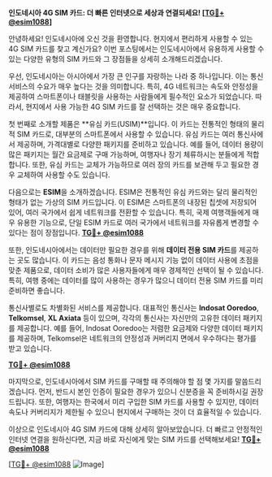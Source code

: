 **인도네시아 4G SIM 카드: 더 빠른 인터넷으로 세상과 연결되세요! [[TG💪+ @esim1088](https://t.me/s/esim1088)]**

안녕하세요! 인도네시아에 오신 것을 환영합니다. 현지에서 편리하게 사용할 수 있는 4G SIM 카드를 찾고 계신가요? 이번 포스팅에서는 인도네시아에서 유용하게 사용할 수 있는 다양한 유형의 SIM 카드와 그 장점들을 상세히 소개해드리겠습니다.

우선, 인도네시아는 아시아에서 가장 큰 인구를 자랑하는 나라 중 하나입니다. 이는 통신 서비스의 수요가 매우 높다는 것을 의미합니다. 특히, 4G 네트워크는 속도와 안정성을 제공하여 스마트폰이나 태블릿을 사용하는 사람들에게 필수적인 요소가 되었습니다. 따라서, 현지에서 사용 가능한 4G SIM 카드를 잘 선택하는 것은 매우 중요합니다.

첫 번째로 소개할 제품은 **유심 카드(USIM)**입니다. 이 카드는 전통적인 형태의 물리적 SIM 카드로, 대부분의 스마트폰에서 사용할 수 있습니다. 유심 카드는 여러 통신사에서 제공하며, 가격대별로 다양한 패키지를 준비하고 있습니다. 예를 들어, 데이터 용량이 많은 패키지는 월간 요금제로 구매 가능하며, 여행자나 장기 체류하시는 분들에게 적합합니다. 또한, 유심 카드는 교체가 가능하므로 여러 장의 카드를 보관해 두고 필요한 경우 교체하여 사용할 수도 있습니다.

다음으로는 **ESIM**을 소개하겠습니다. ESIM은 전통적인 유심 카드와는 달리 물리적인 형태가 없는 가상의 SIM 카드입니다. 이 ESIM은 스마트폰의 내장된 칩셋에 저장되어 있어, 여러 국가에서 쉽게 네트워크를 전환할 수 있습니다. 특히, 국제 여행객들에게 매우 유용한 기능으로, 단일 ESIM 카드로 여러 국가에서 네트워크를 자유롭게 변경할 수 있다는 점이 장점입니다. **[TG💪+ @esim1088](https://t.me/s/esim1088)**

또한, 인도네시아에서는 데이터만 필요한 경우를 위해 **데이터 전용 SIM 카드**를 제공하는 곳도 많습니다. 이 카드는 음성 통화나 문자 메시지 기능 없이 데이터 사용에 초점을 맞춘 제품으로, 데이터 소비가 많은 사용자들에게 매우 경제적인 선택이 될 수 있습니다. 특히, 여행 중에는 데이터를 많이 사용하는 경우가 많으니 데이터 전용 SIM 카드를 미리 준비하면 좋습니다.

통신사별로도 차별화된 서비스를 제공합니다. 대표적인 통신사는 **Indosat Ooredoo**, **Telkomsel**, **XL Axiata** 등이 있으며, 각각의 통신사는 자신만의 고유한 데이터 패키지를 제공합니다. 예를 들어, Indosat Ooredoo는 저렴한 요금제와 다양한 데이터 패키지를 제공하며, Telkomsel은 네트워크의 안정성과 커버리지 면에서 우수하다는 평가를 받고 있습니다.

**[TG💪+ @esim1088](https://t.me/s/esim1088)**

마지막으로, 인도네시아에서 SIM 카드를 구매할 때 주의해야 할 점 몇 가지를 말씀드리겠습니다. 먼저, 반드시 본인 인증이 필요한 경우가 있으니 신분증을 꼭 준비하시길 권장드립니다. 또한, 여행자는 한국에서 미리 구입한 SIM 카드를 사용할 수 있지만, 데이터 속도나 커버리지가 제한될 수 있으니 현지에서 구매하는 것이 더 효율적일 수 있습니다.

이상으로 인도네시아 4G SIM 카드에 대해 상세히 알아보았습니다. 더 빠르고 안정적인 인터넷 연결을 원하신다면, 지금 바로 자신에게 맞는 SIM 카드를 선택해보세요! **[TG💪+ @esim1088](https://t.me/s/esim1088)**

[[TG💪+ @esim1088](https://t.me/s/esim1088) ![Image](https://i.postimg.cc/Y0z9fWf4/image.png)]